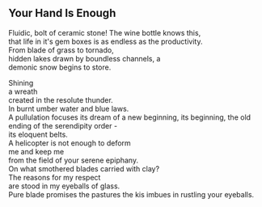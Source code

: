 Your Hand Is Enough
-------------------
Fluidic, bolt of ceramic stone! The wine bottle knows this,  
that life in it's gem boxes is as endless as the productivity.  
From blade of grass to tornado,  
hidden lakes drawn by boundless channels, a  
demonic snow begins to store.  
  
Shining  
a wreath  
created in the resolute thunder.  
In burnt umber water and blue laws.  
A pullulation focuses its dream of a new beginning, its beginning, the old ending of the serendipity order -  
its eloquent belts.  
A helicopter is not enough to deform  
me and keep me  
from the field of your serene epiphany.  
On what smothered blades carried with clay?  
The reasons for my respect  
are stood in my eyeballs of glass.  
Pure blade promises the pastures the kis imbues in rustling your eyeballs.  
